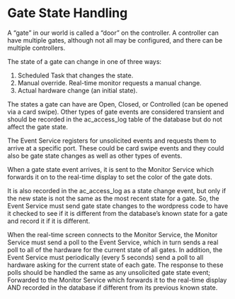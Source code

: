 # Gate State Handling

A “gate” in our world is called a “door” on the controller. A controller can have multiple gates, although not all may be configured, and there can be multiple controllers.

The state of a gate can change in one of three ways:

1. Scheduled Task that changes the state.
2. Manual override. Real-time monitor requests a manual change.
3. Actual hardware change (an initial state).

The states a gate can have are Open, Closed, or Controlled (can be opened via a card swipe). Other types of gate events are considered transient and should be recorded in the ac_access_log table of the database but do not affect the gate state.

The Event Service registers for unsolicited events and requests them to arrive at a specific port. These could be card swipe events and they could also be gate state changes as well as other types of events.

When a gate state event arrives, it is sent to the Monitor Service which forwards it on to the real-time display to set the color of the gate dots.

It is also recorded in the ac_access_log as a state change event, but only if the new state is not the same as the most recent state for a gate. So, the Event Service must send gate state changes to the wordpress code to have it checked to see if it is different from the database’s known state for a gate and record it if it is different.

When the real-time screen connects to the Monitor Service, the Monitor Service must send a poll to the Event Service, which in turn sends a real poll to all of the hardware for the current state of all gates. In addition, the Event Service must periodically (every 5 seconds) send a poll to all hardware asking for the current state of each gate. The response to these polls should be handled the same as any unsolicited gate state event; Forwarded to the Monitor Service which forwards it to the real-time display AND recorded in the database if different from its previous known state.
